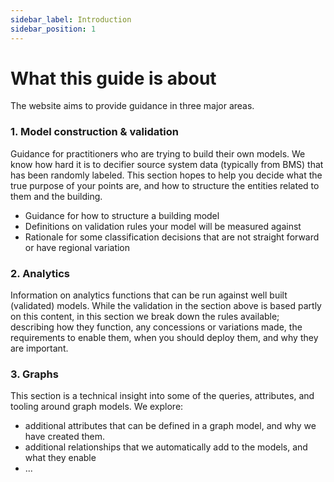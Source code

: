 ```yaml
---
sidebar_label: Introduction
sidebar_position: 1
---
```


# What this guide is about

The website aims to provide guidance in three major areas.

### 1. Model construction & validation
Guidance for practitioners who are trying to build their own models. We know how hard it is to decifier source system data (typically from BMS) that has been randomly labeled. This section hopes to help you decide what the true purpose of your points are, and how to structure the entities related to them and the building.

* Guidance for how to structure a building model
* Definitions on validation rules your model will be measured against
* Rationale for some classification decisions that are not straight forward or have regional variation

### 2. Analytics
Information on analytics functions that can be run against well built (validated) models. While the validation in the section above is based partly on this content, in this section we break down the rules available; describing how they function, any concessions or variations made, the requirements to enable them, when you should deploy them, and why they are important.

### 3. Graphs
This section is a technical insight into some of the queries, attributes, and tooling around graph models. We explore:
* additional attributes that can be defined in a graph model, and why we have created them. 
* additional relationships that we automatically add to the models, and what they enable
* ...